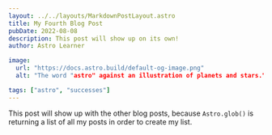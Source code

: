 ```yaml
---
layout: ../../layouts/MarkdownPostLayout.astro
title: My Fourth Blog Post
pubDate: 2022-08-08
description: This post will show up on its own!
author: Astro Learner

image:
  url: "https://docs.astro.build/default-og-image.png"
  alt: "The word "astro" against an illustration of planets and stars."

tags: ["astro", "successes"]
---
```


This post will show up with the other blog posts, because `Astro.glob()` is returning a list of all my posts in order to create my list.